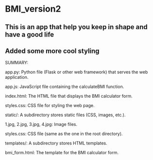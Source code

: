 # BMI_version2
## This is an app that help you keep in shape and have a good life
## Added some more cool styling
SUMMARY:

app.py: Python file (Flask or other web framework) that serves the web application.

app.js: JavaScript file containing the calculateBMI function.

index.html: The HTML file that displays the BMI calculator form.

styles.css: CSS file for styling the web page.

static/: A subdirectory stores static files (CSS, images, etc.).

1.jpg, 2.jpg, 3.jpg, 4.jpg: Image files.

styles.css: CSS file (same as the one in the root directory).

templates/: A subdirectory stores HTML templates.

bmi_form.html: The template for the BMI calculator form.
